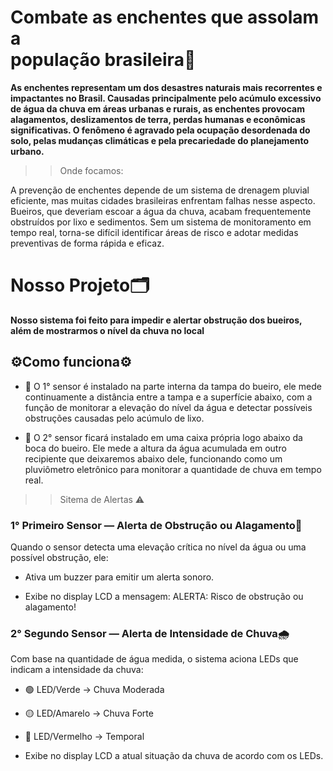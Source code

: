 # Combate as enchentes que assolam a<br /> população brasileira👥
<strong><p>As enchentes representam um dos desastres naturais mais recorrentes e impactantes no Brasil. Causadas principalmente pelo acúmulo excessivo de água da chuva em áreas urbanas e rurais, as enchentes provocam alagamentos, deslizamentos de terra, perdas humanas e econômicas significativas. O fenômeno é agravado pela ocupação desordenada do solo, pelas mudanças climáticas e pela precariedade do planejamento urbano.</p></strong>


>> Onde focamos:
<p>A prevenção de enchentes depende de um sistema de drenagem pluvial eficiente, mas muitas cidades brasileiras enfrentam falhas nesse aspecto. Bueiros, que deveriam escoar a água da chuva, acabam frequentemente obstruídos por lixo e sedimentos. Sem um sistema de monitoramento em tempo real, torna-se difícil identificar áreas de risco e adotar medidas preventivas de forma rápida e eficaz.</p>


# 
 # Nosso Projeto🗂️
<strong>Nosso sistema foi feito para impedir e alertar obstrução dos bueiros,<br /> além de mostrarmos o nível da chuva no local </strong>

<h2>⚙️Como funciona⚙️</h2>

- 🔧 O 1° sensor é instalado na parte interna da tampa do bueiro, ele mede continuamente a distância entre a tampa e a superfície abaixo, com a função de monitorar a elevação do nível da água e detectar possíveis obstruções causadas pelo acúmulo de lixo.
  
- 🔧 O 2° sensor ficará instalado em uma caixa própria logo abaixo da boca do bueiro. Ele mede a altura da água acumulada em outro recipiente que deixaremos abaixo dele, funcionando como um pluviômetro eletrônico para monitorar a quantidade de chuva em tempo real.

>> Sitema de Alertas ⚠️

<h3>1° Primeiro Sensor — Alerta de Obstrução ou Alagamento🚨</h3>
<p>Quando o sensor detecta uma elevação crítica no nível da água ou uma possível obstrução, ele:</p>

-  Ativa um buzzer para emitir um alerta sonoro.

- Exibe no display LCD a mensagem: ALERTA: Risco de obstrução ou alagamento!

<h3>2° Segundo Sensor — Alerta de Intensidade de Chuva🌧️</h3>
<p>Com base na quantidade de água medida, o sistema aciona LEDs que indicam a intensidade da chuva:</p>

- 🟢 LED/Verde → Chuva Moderada

- 🟡 LED/Amarelo → Chuva Forte

- 🔴 LED/Vermelho → Temporal

- Exibe no display LCD a atual situação da chuva de acordo com os LEDs.

